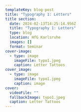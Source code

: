 ```yaml
---
templateKey: blog-post
title: "Typography 1: Letters"
title section:
  date: 2024-02-13T14:25:14.956Z
  title: "Typography 1: Letters"
  type: blog
  location: HfG Karlsruhe
  images: []
  format: Seminar
cover-image:
  - type: image
    imageFile: typo1.jpeg
    caption: Letter Tattoos
cover_image:
  - type: image
    imageFile: typo1.jpeg
    caption: image
cover:
  videoFile: ""
  fallbackImage: typo1.jpeg
  caption: Letter Tattoos
---
```

